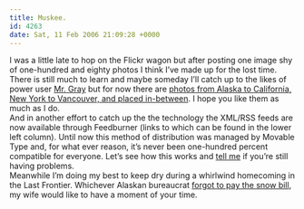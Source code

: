 ```yaml
---
title: Muskee.
id: 4263
date: Sat, 11 Feb 2006 21:09:28 +0000
---
```


I was a little late to hop on the Flickr wagon but after posting one image shy of one-hundred and eighty photos I think I’ve made up for the lost time. There is still much to learn and maybe someday I’ll catch up to the likes of power user [Mr. Gray](http://communicationnation.blogspot.com/) but for now there are [photos from Alaska to California, New York to Vancouver, and placed in-between](http://www.flickr.com/photos/brilliantcrank/). I hope you like them as much as I do.  
 And in another effort to catch up the the technology the <span class="caps">XML/RSS</span> feeds are now available through Feedburner (links to which can be found in the lower left column). Until now this method of distribution was managed by Movable Type and, for what ever reason, it’s never been one-hundred percent compatible for everyone. Let’s see how this works and [tell me](http://www.airbagindustries.com/contact.php) if you’re still having problems.  
 Meanwhile I’m doing my best to keep dry during a whirlwind homecoming in the Last Frontier. Whichever Alaskan bureaucrat [forgot to pay the snow bill](http://weather.yahoo.com/forecast/USAK0180.html), my wife would like to have a moment of your time.


